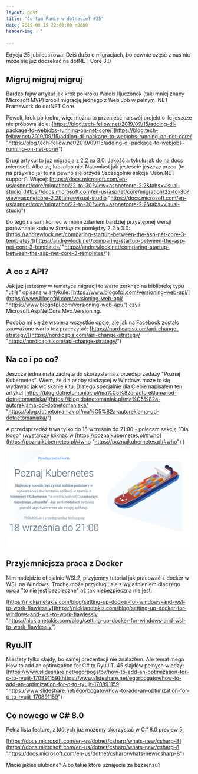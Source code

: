 ```yaml
---
layout: post
title: 'Co tam Panie w dotnecie? #25'
date: 2019-09-15 22:00:00 +0000
header-img: ''

---
```

Edycja 25 jubileuszowa. Dziś dużo o migracjach, bo pewnie część z nas nie może się już doczekać na dotNET Core 3.0

## Migruj migruj migruj

Bardzo fajny artykuł jak krok po kroku Wałdis Iljuczonok (taki mniej znany Microsoft MVP) zrobił migrację jednego z Web Job w pełnym .NET Framework do dotNET Core.

Powoli, krok po kroku, więc można to przenieść na swój projekt o ile jeszcze nie próbowaliście: [https://blog.tech-fellow.net/2019/09/15/adding-di-package-to-webjobs-running-on-net-core/](https://blog.tech-fellow.net/2019/09/15/adding-di-package-to-webjobs-running-on-net-core/ "https://blog.tech-fellow.net/2019/09/15/adding-di-package-to-webjobs-running-on-net-core/")

Drugi artykuł to już migracja z 2.2 na 3.0. Jakość artykułu jak do na docs microsoft. Albo się lubi albo nie. Natomiast jak jesteście jeszcze przed (to na przykład ja) to na pewno się przyda Szczególnie sekcja "Json.NET support". Więcej: [https://docs.microsoft.com/en-us/aspnet/core/migration/22-to-30?view=aspnetcore-2.2&tabs=visual-studio](https://docs.microsoft.com/en-us/aspnet/core/migration/22-to-30?view=aspnetcore-2.2&tabs=visual-studio "https://docs.microsoft.com/en-us/aspnet/core/migration/22-to-30?view=aspnetcore-2.2&tabs=visual-studio")

Do tego na sam koniec w moim zdaniem bardziej przystępnej wersji porównanie kodu w _Startup.cs_ pomiędzy 2.2 a 3.0: [https://andrewlock.net/comparing-startup-between-the-asp-net-core-3-templates/](https://andrewlock.net/comparing-startup-between-the-asp-net-core-3-templates/ "https://andrewlock.net/comparing-startup-between-the-asp-net-core-3-templates/")

## A co z API?

Jak już jesteśmy w tematyce migracji to warto zerknąć na bibliotekę typu "utils" opisaną w artykule: [https://www.blogofpi.com/versioning-web-api/](https://www.blogofpi.com/versioning-web-api/ "https://www.blogofpi.com/versioning-web-api/") czyli Microsoft.AspNetCore.Mvc.Versioning.

Podoba mi się że wspiera wszystkie opcje, ale jak na Facebook zostało zauważone warto też przeczytać: [https://nordicapis.com/api-change-strategy/](https://nordicapis.com/api-change-strategy/ "https://nordicapis.com/api-change-strategy/")

## Na co i po co?

Jeszcze jedna mała zachęta do skorzystania z przedsprzedaży "Poznaj Kubernetes". Wiem, że dla osoby siedzącej w Windows może to się wydawać jak wciskanie kitu. Dlatego specjalnie dla Ciebie napisałem ten artykuł [https://blog.dotnetomaniak.pl/ma%C5%82a-autoreklama-od-dotnetomaniaka/](https://blog.dotnetomaniak.pl/ma%C5%82a-autoreklama-od-dotnetomaniaka/ "https://blog.dotnetomaniak.pl/ma%C5%82a-autoreklama-od-dotnetomaniaka/")

A przedsprzedaż trwa tylko do 18 września do 21:00 - polecam sekcję "Dla Kogo" (wystarczy kliknąć w [https://poznajkubernetes.pl/#who](https://poznajkubernetes.pl/#who "https://poznajkubernetes.pl/#who") )

<a href="https://poznajkubernetes.pl#0">
<img src="/images/content/og-image2.png"/>
</a>

## Przyjemniejsza praca z Docker

Nim nadejdzie oficjalnie WSL2, przyjemny tutorial jak pracować z docker w WSL na Windows. Trochę może przydługi, ale z wyjaśnieniem dlaczego opcja "to nie jest bezpieczne" aż tak niebezpieczna nie jest:

[https://nickjanetakis.com/blog/setting-up-docker-for-windows-and-wsl-to-work-flawlessly](https://nickjanetakis.com/blog/setting-up-docker-for-windows-and-wsl-to-work-flawlessly "https://nickjanetakis.com/blog/setting-up-docker-for-windows-and-wsl-to-work-flawlessly")

## RyuJIT

Niestety tylko slajdy, bo samej prezentacji nie znalazłem. Ale temat mega How to add an optimization for C# to RyuJIT. 45 slajdów pełnych wiedzy: [https://www.slideshare.net/egorbogatov/how-to-add-an-optimization-for-c-to-ryujit-170891159](https://www.slideshare.net/egorbogatov/how-to-add-an-optimization-for-c-to-ryujit-170891159 "https://www.slideshare.net/egorbogatov/how-to-add-an-optimization-for-c-to-ryujit-170891159")

## Co nowego w C# 8.0

Pełna lista feature, z których już możemy skorzystać w C# 8.0 preview 5.

[https://docs.microsoft.com/en-us/dotnet/csharp/whats-new/csharp-8](https://docs.microsoft.com/en-us/dotnet/csharp/whats-new/csharp-8 "https://docs.microsoft.com/en-us/dotnet/csharp/whats-new/csharp-8")

Macie jakieś ulubione? Albo takie które uznajecie za bezsensu?